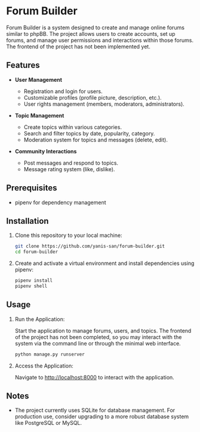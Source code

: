 # Forum Builder

Forum Builder is a system designed to create and manage online forums similar to phpBB. The project allows users to create accounts, set up forums, and manage user permissions and interactions within those forums. The frontend of the project has not been implemented yet.

## Features

- **User Management**
  - Registration and login for users.
  - Customizable profiles (profile picture, description, etc.).
  - User rights management (members, moderators, administrators).

- **Topic Management**
  - Create topics within various categories.
  - Search and filter topics by date, popularity, category.
  - Moderation system for topics and messages (delete, edit).

- **Community Interactions**
  - Post messages and respond to topics.
  - Message rating system (like, dislike).

## Prerequisites

- pipenv for dependency management

## Installation

1. Clone this repository to your local machine:

    ```bash
    git clone https://github.com/yanis-san/forum-builder.git
    cd forum-builder
    ```

2. Create and activate a virtual environment and install dependencies using pipenv:

    ```bash
    pipenv install
    pipenv shell
    ```

## Usage

1. Run the Application:

    Start the application to manage forums, users, and topics. The frontend of the project has not been completed, so you may interact with the system via the command line or through the minimal web interface.

    ```bash
    python manage.py runserver
    ```

2. Access the Application:

    Navigate to [http://localhost:8000](http://localhost:8000) to interact with the application.

## Notes

- The project currently uses SQLite for database management. For production use, consider upgrading to a more robust database system like PostgreSQL or MySQL.


